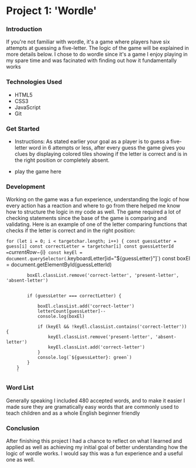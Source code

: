 # Project 1: 'Wordle' 

### Introduction

If you're not familiar with wordle, it's a game where players have six attempts at guessing a five-letter. The logic of the game will be explained in more details below. I chose to do wordle since it's a game I enjoy playing in my spare time and was facinated with finding out how it fundamentally works

### Technologies Used

- HTML5
- CSS3
- JavaScript
- Git

### Get Started

- Instructions: As stated earlier your goal as a player is to guess a five-letter word in 6 attempts or less, after every guess the game gives you clues by displaying colored tiles showing if the letter is correct and is in the right position or completely absent.

- play the game here

### Development

Working on the game was a fun experience, understanding the logic of how every action has a reaction and where to go from there helped me know how to structure the logic in my code as well. The game required a lot of checking statements since the base of the game is comparing and validating. Here is an example of one of the letter comparing functions that checks if the letter is correct and in the right position:


` for (let i = 0; i < targetchar.length; i++) {
            const guessLetter = guess[i]
            const correctLetter = targetchar[i]
            const guessLetterId = `${currentRow}-${i}`
            const keyEl = document.querySelector(`.keyboardLetter[id="${guessLetter}"]`)
            const boxEl = document.getElementById(guessLetterId)


            boxEl.classList.remove('correct-letter', 'present-letter', 'absent-letter')


            if (guessLetter === correctLetter) {

                boxEl.classList.add('correct-letter')
                letterCount[guessLetter]--
                console.log(boxEl)

                if (keyEl && !keyEl.classList.contains('correct-letter')) {
                    keyEl.classList.remove('present-letter', 'absent-letter')
                    keyEl.classList.add('correct-letter')
                }
                console.log(`${guessLetter}: green`)
            }
        }
        `

### Word List

Generally speaking I included 480 accepted words, and to make it easier I made sure they are gramatically easy words that are commonly used to teach children and as a whole English beginner friendly 

### Conclusion

After finishing this project I had a chance to reflect on what I learned and applied as well as achieving my initial goal of better understanding how the logic of wordle works. I would say this was a fun experience and a useful one as well.
